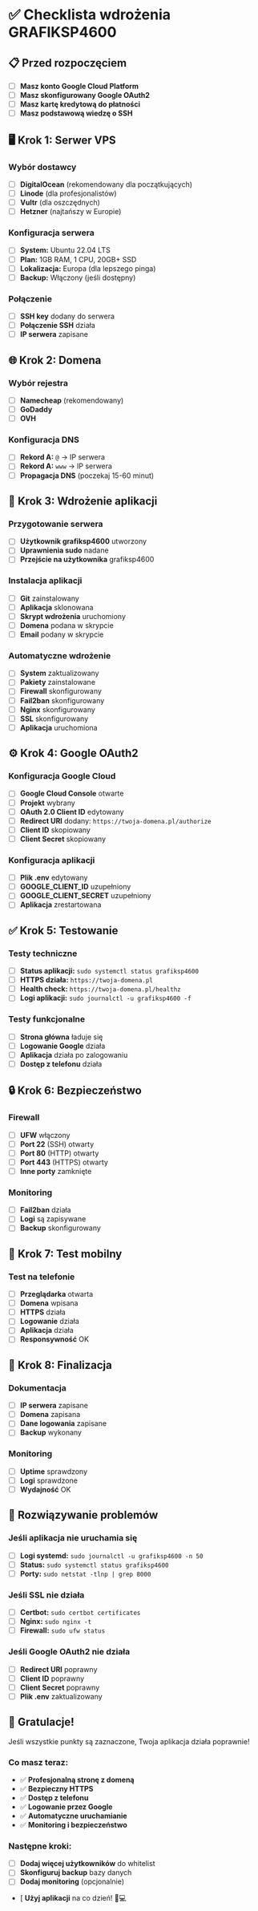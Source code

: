 # ✅ Checklista wdrożenia GRAFIKSP4600

## 📋 **Przed rozpoczęciem**

- [ ] **Masz konto Google Cloud Platform**
- [ ] **Masz skonfigurowany Google OAuth2**
- [ ] **Masz kartę kredytową do płatności**
- [ ] **Masz podstawową wiedzę o SSH**

## 🖥️ **Krok 1: Serwer VPS**

### Wybór dostawcy
- [ ] **DigitalOcean** (rekomendowany dla początkujących)
- [ ] **Linode** (dla profesjonalistów)
- [ ] **Vultr** (dla oszczędnych)
- [ ] **Hetzner** (najtańszy w Europie)

### Konfiguracja serwera
- [ ] **System:** Ubuntu 22.04 LTS
- [ ] **Plan:** 1GB RAM, 1 CPU, 20GB+ SSD
- [ ] **Lokalizacja:** Europa (dla lepszego pinga)
- [ ] **Backup:** Włączony (jeśli dostępny)

### Połączenie
- [ ] **SSH key** dodany do serwera
- [ ] **Połączenie SSH** działa
- [ ] **IP serwera** zapisane

## 🌐 **Krok 2: Domena**

### Wybór rejestra
- [ ] **Namecheap** (rekomendowany)
- [ ] **GoDaddy**
- [ ] **OVH**

### Konfiguracja DNS
- [ ] **Rekord A:** `@` → IP serwera
- [ ] **Rekord A:** `www` → IP serwera
- [ ] **Propagacja DNS** (poczekaj 15-60 minut)

## 🚀 **Krok 3: Wdrożenie aplikacji**

### Przygotowanie serwera
- [ ] **Użytkownik grafiksp4600** utworzony
- [ ] **Uprawnienia sudo** nadane
- [ ] **Przejście na użytkownika** grafiksp4600

### Instalacja aplikacji
- [ ] **Git** zainstalowany
- [ ] **Aplikacja** sklonowana
- [ ] **Skrypt wdrożenia** uruchomiony
- [ ] **Domena** podana w skrypcie
- [ ] **Email** podany w skrypcie

### Automatyczne wdrożenie
- [ ] **System** zaktualizowany
- [ ] **Pakiety** zainstalowane
- [ ] **Firewall** skonfigurowany
- [ ] **Fail2ban** skonfigurowany
- [ ] **Nginx** skonfigurowany
- [ ] **SSL** skonfigurowany
- [ ] **Aplikacja** uruchomiona

## ⚙️ **Krok 4: Google OAuth2**

### Konfiguracja Google Cloud
- [ ] **Google Cloud Console** otwarte
- [ ] **Projekt** wybrany
- [ ] **OAuth 2.0 Client ID** edytowany
- [ ] **Redirect URI** dodany: `https://twoja-domena.pl/authorize`
- [ ] **Client ID** skopiowany
- [ ] **Client Secret** skopiowany

### Konfiguracja aplikacji
- [ ] **Plik .env** edytowany
- [ ] **GOOGLE_CLIENT_ID** uzupełniony
- [ ] **GOOGLE_CLIENT_SECRET** uzupełniony
- [ ] **Aplikacja** zrestartowana

## ✅ **Krok 5: Testowanie**

### Testy techniczne
- [ ] **Status aplikacji:** `sudo systemctl status grafiksp4600`
- [ ] **HTTPS działa:** `https://twoja-domena.pl`
- [ ] **Health check:** `https://twoja-domena.pl/healthz`
- [ ] **Logi aplikacji:** `sudo journalctl -u grafiksp4600 -f`

### Testy funkcjonalne
- [ ] **Strona główna** ładuje się
- [ ] **Logowanie Google** działa
- [ ] **Aplikacja** działa po zalogowaniu
- [ ] **Dostęp z telefonu** działa

## 🔒 **Krok 6: Bezpieczeństwo**

### Firewall
- [ ] **UFW** włączony
- [ ] **Port 22** (SSH) otwarty
- [ ] **Port 80** (HTTP) otwarty
- [ ] **Port 443** (HTTPS) otwarty
- [ ] **Inne porty** zamknięte

### Monitoring
- [ ] **Fail2ban** działa
- [ ] **Logi** są zapisywane
- [ ] **Backup** skonfigurowany

## 📱 **Krok 7: Test mobilny**

### Test na telefonie
- [ ] **Przeglądarka** otwarta
- [ ] **Domena** wpisana
- [ ] **HTTPS** działa
- [ ] **Logowanie** działa
- [ ] **Aplikacja** działa
- [ ] **Responsywność** OK

## 🎯 **Krok 8: Finalizacja**

### Dokumentacja
- [ ] **IP serwera** zapisane
- [ ] **Domena** zapisana
- [ ] **Dane logowania** zapisane
- [ ] **Backup** wykonany

### Monitoring
- [ ] **Uptime** sprawdzony
- [ ] **Logi** sprawdzone
- [ ] **Wydajność** OK

## 🚨 **Rozwiązywanie problemów**

### Jeśli aplikacja nie uruchamia się
- [ ] **Logi systemd:** `sudo journalctl -u grafiksp4600 -n 50`
- [ ] **Status:** `sudo systemctl status grafiksp4600`
- [ ] **Porty:** `sudo netstat -tlnp | grep 8000`

### Jeśli SSL nie działa
- [ ] **Certbot:** `sudo certbot certificates`
- [ ] **Nginx:** `sudo nginx -t`
- [ ] **Firewall:** `sudo ufw status`

### Jeśli Google OAuth2 nie działa
- [ ] **Redirect URI** poprawny
- [ ] **Client ID** poprawny
- [ ] **Client Secret** poprawny
- [ ] **Plik .env** zaktualizowany

## 🎉 **Gratulacje!**

Jeśli wszystkie punkty są zaznaczone, Twoja aplikacja działa poprawnie!

### Co masz teraz:
- ✅ **Profesjonalną stronę z domeną**
- ✅ **Bezpieczny HTTPS**
- ✅ **Dostęp z telefonu**
- ✅ **Logowanie przez Google**
- ✅ **Automatyczne uruchamianie**
- ✅ **Monitoring i bezpieczeństwo**

### Następne kroki:
- [ ] **Dodaj więcej użytkowników** do whitelist
- [ ] **Skonfiguruj backup** bazy danych
- [ ] **Dodaj monitoring** (opcjonalnie)
- [ **Użyj aplikacji** na co dzień! 📱💻
